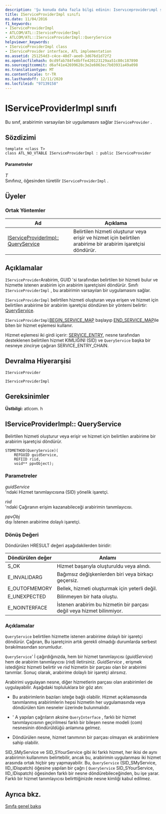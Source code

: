 ```yaml
---
description: 'Şu konuda daha fazla bilgi edinin: Iservıceproviderımpl sınıfı'
title: IServiceProviderImpl sınıfı
ms.date: 11/04/2016
f1_keywords:
- IServiceProviderImpl
- ATLCOM/ATL::IServiceProviderImpl
- ATLCOM/ATL::IServiceProviderImpl::QueryService
helpviewer_keywords:
- IServiceProviderImpl class
- IServiceProvider interface, ATL implementation
ms.assetid: 251254d3-c4ce-40d7-aee0-3d676d1d72f2
ms.openlocfilehash: 0cd9fab784fe8bffe420123129aa51c80c187890
ms.sourcegitcommit: d6af41e42699628c3e2e6063ec7b03931a49a098
ms.translationtype: MT
ms.contentlocale: tr-TR
ms.lasthandoff: 12/11/2020
ms.locfileid: "97139158"
---
```

# <a name="iserviceproviderimpl-class"></a>IServiceProviderImpl sınıfı

Bu sınıf, arabirimin varsayılan bir uygulamasını sağlar `IServiceProvider` .

## <a name="syntax"></a>Sözdizimi

```
template <class T>
class ATL_NO_VTABLE IServiceProviderImpl : public IServiceProvider
```

#### <a name="parameters"></a>Parametreler

*T*<br/>
Sınıfınız, öğesinden türetilir `IServiceProviderImpl` .

## <a name="members"></a>Üyeler

### <a name="public-methods"></a>Ortak Yöntemler

|Ad|Açıklama|
|----------|-----------------|
|[IServiceProviderImpl:: QueryService](#queryservice)|Belirtilen hizmeti oluşturur veya erişir ve hizmet için belirtilen arabirime bir arabirim işaretçisi döndürür.|

## <a name="remarks"></a>Açıklamalar

`IServiceProvider`Arabirim, GUID 'si tarafından belirtilen bir hizmeti bulur ve hizmette istenen arabirim için arabirim işaretçisini döndürür. Sınıfı `IServiceProviderImpl` , bu arabirimin varsayılan bir uygulamasını sağlar.

`IServiceProviderImpl` belirtilen hizmeti oluşturan veya erişen ve hizmet için belirtilen arabirime bir arabirim işaretçisi döndüren bir yöntemi belirtir: [QueryService](#queryservice).

`IServiceProviderImpl`[BEGIN_SERVICE_MAP](service-map-macros.md#begin_service_map) başlayıp [END_SERVICE_MAP](service-map-macros.md#end_service_map)ile biten bir hizmet eşlemesi kullanır.

Hizmet eşlemesi iki girdi içerir: [SERVICE_ENTRY](service-map-macros.md#service_entry), nesne tarafından desteklenen belirtilen hizmet KIMLIĞINI (SID) ve [](service-map-macros.md#service_entry_chain) `QueryService` başka bir nesneye zincirye çağıran SERVICE_ENTRY_CHAIN.

## <a name="inheritance-hierarchy"></a>Devralma Hiyerarşisi

`IServiceProvider`

`IServiceProviderImpl`

## <a name="requirements"></a>Gereksinimler

**Üstbilgi:** atlcom. h

## <a name="iserviceproviderimplqueryservice"></a><a name="queryservice"></a> IServiceProviderImpl:: QueryService

Belirtilen hizmeti oluşturur veya erişir ve hizmet için belirtilen arabirime bir arabirim işaretçisi döndürür.

```
STDMETHOD(QueryService)(
    REFGUID guidService,
    REFIID riid,
    void** ppvObject);
```

### <a name="parameters"></a>Parametreler

*guidService*<br/>
'ndaki Hizmet tanımlayıcısına (SID) yönelik işaretçi.

*riıd*<br/>
'ndaki Çağıranın erişim kazanabileceği arabirimin tanımlayıcısı.

*ppvObj*<br/>
dışı İstenen arabirime dolaylı işaretçi.

### <a name="return-value"></a>Dönüş Değeri

Döndürülen HRESULT değeri aşağıdakilerden biridir:

|Döndürülen değer|Anlamı|
|------------------|-------------|
|S_OK|Hizmet başarıyla oluşturuldu veya alındı.|
|E_INVALIDARG|Bağımsız değişkenlerden biri veya birkaçı geçersiz.|
|E_OUTOFMEMORY|Bellek, hizmeti oluşturmak için yeterli değil.|
|E_UNEXPECTED|Bilinmeyen bir hata oluştu.|
|E_NOINTERFACE|İstenen arabirim bu hizmetin bir parçası değil veya hizmet bilinmiyor.|

### <a name="remarks"></a>Açıklamalar

`QueryService` belirtilen hizmette istenen arabirime dolaylı bir işaretçi döndürür. Çağıran, Bu işaretçinin artık gerekli olmadığı durumlarda serbest bırakılmasından sorumludur.

`QueryService`' İ çağırdığınızda, hem bir hizmet tanımlayıcısı (*guidService*) hem de arabirim tanımlayıcısı (*riıd*) iletirsiniz. *GuidService* , erişmek istediğiniz hizmeti belirtir ve *riıd* hizmetin bir parçası olan bir arabirimi tanımlar. Sonuç olarak, arabirime dolaylı bir işaretçi alırsınız.

Arabirimi uygulayan nesne, diğer hizmetlerin parçası olan arabirimleri de uygulayabilir. Aşağıdaki topluluklara bir göz atın:

- Bu arabirimlerin bazıları isteğe bağlı olabilir. Hizmet açıklamasında tanımlanmış arabirimlerin hepsi hizmetin her uygulamasında veya döndürülen tüm nesneler üzerinde bulunmalıdır.

- ' A yapılan çağrıların aksine `QueryInterface` , farklı bir hizmet tanımlayıcısının geçirilmesi farklı bir bileşen nesne modeli (com) nesnesinin döndürüldüğü anlamına gelmez.

- Döndürülen nesne, hizmet tanımının bir parçası olmayan ek arabirimlere sahip olabilir.

SID_SMyService ve SID_SYourService gibi iki farklı hizmet, her ikisi de aynı arabirimin kullanımını belirtebilir, ancak bu, arabirimin uygulanması iki hizmet arasında ortak hiçbir şey yapmayabilir. Bu, `QueryService` (SID_SMyService, IID_IDispatch) öğesine yapılan bir çağrı ( `QueryService` SID_SYourService, IID_IDispatch) öğesinden farklı bir nesne döndürebileceğinden, bu işe yarar. Farklı bir hizmet tanımlayıcısı belirttiğinizde nesne kimliği kabul edilmez.

## <a name="see-also"></a>Ayrıca bkz.

[Sınıfa genel bakış](../../atl/atl-class-overview.md)
